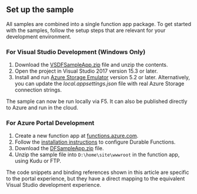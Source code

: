 ## Set up the sample

All samples are combined into a single function app package. To get started with the samples, follow the setup steps that are relevant for your development environment.

### For Visual Studio Development (Windows Only)

1. Download the [VSDFSampleApp.zip](https://azure.github.io/azure-functions-durable-extension/files/VSDFSampleApp.zip) file and unzip the contents.
2. Open the project in Visual Studio 2017 version 15.3 or later.
2. Install and run [Azure Storage Emulator](https://docs.microsoft.com/en-us/azure/storage/storage-use-emulator) version 5.2 or later. Alternatively, you can update the *local.appsettings.json* file with real Azure Storage connection strings.

The sample can now be run locally via F5. It can also be published directly to Azure and run in the cloud.

### For Azure Portal Development

1. Create a new function app at [functions.azure.com](https://functions.azure.com/signin).
2. Follow the [installation instructions](~/articles/azure-functions/durable-functions-installation.md) to configure Durable Functions.
3. Download the [DFSampleApp.zip](https://azure.github.io/azure-functions-durable-extension/files/DFSampleApp.zip) file.
4. Unzip the sample file into `D:\home\site\wwwroot` in the function app, using Kudu or FTP.

The code snippets and binding references shown in this article are specific to the portal experience, but they have a direct mapping to the equivalent Visual Studio development experience.